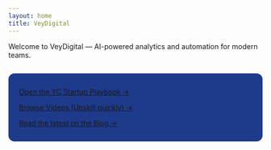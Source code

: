 ```yaml
---
layout: home
title: VeyDigital
---
```


Welcome to VeyDigital — AI-powered analytics and automation for modern teams.

<div class="cta-dark" style="background-color:#1E3A8A;padding:1em 1.5em;border-radius:12px;margin-top:2em;">
  <p><a href="/playbook/">Open the YC Startup Playbook →</a></p>
  <p><a href="/videos/">Browse Videos (Upskill quickly) →</a></p>
  <p><a href="/blog/">Read the latest on the Blog →</a></p>
</div>
